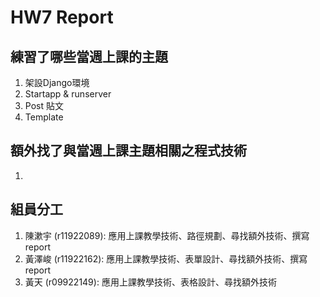 # HW7 Report

## 練習了哪些當週上課的主題

1. 架設Django環境
2. Startapp & runserver
3. Post 貼文
4. Template


## 額外找了與當週上課主題相關之程式技術

1. 

## 組員分工

1. 陳漱宇 (r11922089): 應用上課教學技術、路徑規劃、尋找額外技術、撰寫 report
2. 黃澤峻 (r11922162): 應用上課教學技術、表單設計、尋找額外技術、撰寫 report
3. 黃天 (r09922149): 應用上課教學技術、表格設計、尋找額外技術
